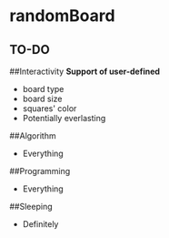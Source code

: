 randomBoard
===========

TO-DO
-----
##Interactivity
__Support of user-defined__
 * board type
 * board size
 * squares' color
 * Potentially everlasting 


##Algorithm
 * Everything

##Programming
 * Everything

##Sleeping
 * Definitely
